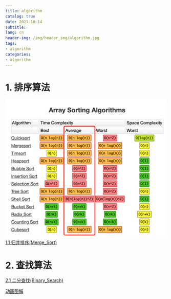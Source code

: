 ```yaml
---
title: algorithm
catalog: true
date: 2021-10-14
subtitle:
lang: cn
header-img: /img/header_img/algorithm.jpg
tags:
- algorithm
categories:
- algorithm
---
```

# 1. 排序算法
![排序算法](排序算法.png)
[1.1 归并排序(Merge_Sort)](https://alter1125.github.io/cn/%E6%8E%92%E5%BA%8F%E7%AE%97%E6%B3%95(%E4%B8%80)%E4%B9%8B%E5%BD%92%E5%B9%B6%E6%8E%92%E5%BA%8F/)

# 2. 查找算法
[2.1 二分查找(Binary_Search)](https://alter1125.github.io/cn/%E6%9F%A5%E6%89%BE%E7%AE%97%E6%B3%95(%E4%B8%80)%E4%B9%8B%E4%BA%8C%E5%88%86%E6%9F%A5%E6%89%BE/)

[动画图解](https://visualgo.net/en)